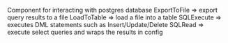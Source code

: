 
Component for interacting with postgres database
  ExportToFile => export query results to a file
  LoadToTable => load a file into a table
  SQLExecute => executes DML statements such as Insert/Update/Delete
  SQLRead => execute select queries and wraps the results in config
     